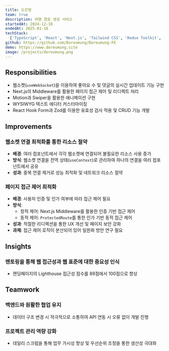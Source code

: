 ```yaml
---
title: 도르멍
team: true
description: 여행 경로 생성 서비스
startedAt: 2024-12-18
endedAt: 2025-01-16
techStack:
  ['TypeScript', 'React', 'Next.js', 'Tailwind CSS', 'Redux Toolkit', 'RTK Query', 'motion']
github: https://github.com/Doreumung/Doreumung-FE
demo: https://www.doreumung.site
image: /projects/doreumung.png
---
```


## Responsibilities

- 웹소켓(`useWebSocket`)을 이용하여 좋아요 수 및 댓글의 실시간 업데이트 기능 구현
- Next.js의 Middleware를 활용한 페이지 접근 제어 및 리디렉트 처리
- Motion과 Swiper을 활용한 애니메이션 구현
- WYSIWYG 텍스트 에디터 커스터마이징
- React Hook Form과 Zod를 이용한 유효성 검사 적용 및 CRUD 기능 개발

## Improvements

### 웹소켓 연결 최적화를 통한 리소스 절약

- **배경**: 여러 컴포넌트에서 각각 웹소켓에 연결되어 불필요한 리소스 사용 증가
- **방식**: 웹소켓 연결을 전역 상태(`useContext`)로 관리하여 하나의 연결을 여러 컴포넌트에서 공유
- **성과**: 중복 연결 제거로 성능 최적화 및 네트워크 리소스 절약

### 페이지 접근 제어 최적화

- **배경**: 사용자 인증 및 인가 여부에 따라 접근 제어 필요
- **방식**:
  - 정적 제어: Next.js Middleware를 활용한 인증 기반 접근 제어
  - 동적 제어: `ProtectedRoute`를 통한 인가 기반 동적 접근 제어
- **성과**: 적절한 리디렉션을 통한 UX 개선 및 페이지 보안 강화
- **과제**: 접근 제어 로직이 분산되어 있어 일원화 방안 연구 필요

## Insights

### 멘토링을 통해 웹 접근성과 웹 표준에 대한 중요성 인식

- 랜딩페이지의 Lighthouse 접근성 점수를 89점에서 100점으로 향상

## Teamwork

### 백엔드와 원활한 협업 유지

- 데이터 구조 변경 시 적극적으로 소통하여 API 연동 시 오류 없이 개발 진행

### 프로젝트 관리 역량 강화

- 데일리 스크럼을 통해 업무 가시성 향상 및 우선순위 조정을 통한 생산성 극대화
